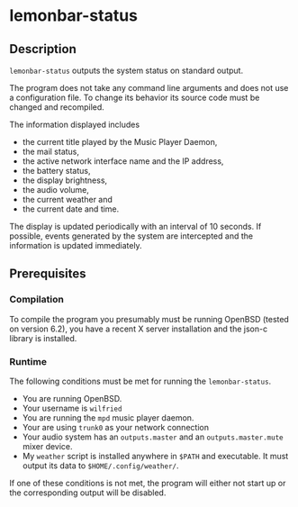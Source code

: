 # lemonbar-status

## Description

`lemonbar-status` outputs the system status on standard output.

The program does not take any command line arguments and does not
use a configuration file. To change its behavior its source code
must be changed and recompiled.

The information displayed includes

* the current title played by the Music Player Daemon,
* the mail status,
* the active network interface name and the IP address,
* the battery status,
* the display brightness,
* the audio volume,
* the current weather and
* the current date and time.

The display is updated periodically with an interval of 10
seconds. If possible, events generated by the system are
intercepted and the information is updated immediately.

## Prerequisites

### Compilation

To compile the program you presumably must be running OpenBSD
(tested on version 6.2), you have a recent X server installation
and the json-c library is installed.

### Runtime

The following conditions must be met for running the
`lemonbar-status`.

* You are running OpenBSD.
* Your username is `wilfried`
* You are running the `mpd` music player daemon.
* Your are using `trunk0` as your network connection
* Your audio system has an `outputs.master` and an
  `outputs.master.mute` mixer device.
* My `weather` script is installed anywhere in `$PATH` and
  executable. It must output its data to
  `$HOME/.config/weather/`.

If one of these conditions is not met, the program will either
not start up or the corresponding output will be disabled.
